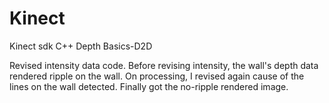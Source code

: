 # Kinect
Kinect sdk C++ Depth Basics-D2D

Revised intensity data code.
Before revising intensity, the wall's depth data rendered ripple on the wall.
On processing, I revised again cause of the lines on the wall detected.
Finally got the no-ripple rendered image.
